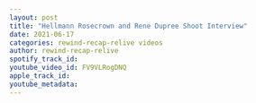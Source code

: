 ```yaml
---
layout: post
title: "Hellmann Rosecrown and Rene Dupree Shoot Interview"
date: 2021-06-17
categories: rewind-recap-relive videos
author: rewind-recap-relive
spotify_track_id: 
youtube_video_id: FV9VLRogDNQ
apple_track_id: 
youtube_metadata: 
---
```

